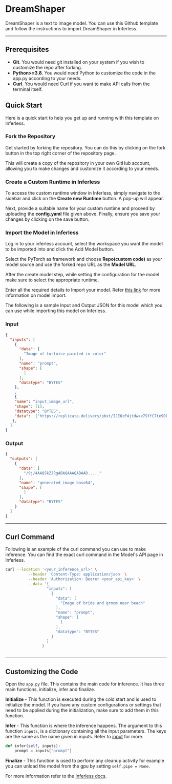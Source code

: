 # DreamShaper
DreamShaper is a text to image model. You can use this Github template and follow the instructions to import DreamShaper in Inferless.

---
## Prerequisites
- **Git**. You would need git installed on your system if you wish to customize the repo after forking.
- **Python>=3.8**. You would need Python to customize the code in the app.py according to your needs.
- **Curl**. You would need Curl if you want to make API calls from the terminal itself.

## Quick Start
Here is a quick start to help you get up and running with this template on Inferless.

### Fork the Repository
Get started by forking the repository. You can do this by clicking on the fork button in the top right corner of the repository page.

This will create a copy of the repository in your own GitHub account, allowing you to make changes and customize it according to your needs.

### Create a Custom Runtime in Inferless
To access the custom runtime window in Inferless, simply navigate to the sidebar and click on the **Create new Runtime** button. A pop-up will appear.

Next, provide a suitable name for your custom runtime and proceed by uploading the **config.yaml** file given above. Finally, ensure you save your changes by clicking on the save button.

### Import the Model in Inferless
Log in to your inferless account, select the workspace you want the model to be imported into and click the Add Model button.

Select the PyTorch as framework and choose **Repo(custom code)** as your model source and use the forked repo URL as the **Model URL**.

After the create model step, while setting the configuration for the model make sure to select the appropriate runtime.

Enter all the required details to Import your model. Refer [this link](https://docs.inferless.com/integrations/github-custom-code) for more information on model import.

The following is a sample Input and Output JSON for this model which you can use while importing this model on Inferless.

### Input
```json
{
  "inputs": [
    {
      "data": [
        "Image of tortoise painted in color"
      ],
      "name": "prompt",
      "shape": [
        1
      ],
      "datatype": "BYTES"
    },
    ,
    {    
    "name": "input_image_url",
    "shape": [1],
    "datatype": "BYTES",
    "data":  ["https://replicate.delivery/pbxt/IJE6zP4jtdwxe7SffC7te9DPHWHW99dMXED5AWamlBNcvxn0/user_1.png"]
   },
  ]
}
```

### Output
```json
{
  "outputs": [
    {
      "data": [
        "/9j/4AAQSkZJRgABAQAAAQABAAD....."
      ],
      "name": "generated_image_base64",
      "shape": [
        1
      ],
      "datatype": "BYTES"
    }
  ]
}
```

---
## Curl Command
Following is an example of the curl command you can use to make inference. You can find the exact curl command in the Model's API page in Inferless.
```bash
curl --location '<your_inference_url>' \
          --header 'Content-Type: application/json' \
          --header 'Authorization: Bearer <your_api_key>' \
          --data '{
                  "inputs": [
                    {
                      "data": [
                        "Image of bride and groom near beach"
                      ],
                      "name": "prompt",
                      "shape": [
                        1
                      ],
                      "datatype": "BYTES"
                    }
                  ]
                }
            '
```

---
## Customizing the Code
Open the `app.py` file. This contains the main code for inference. It has three main functions, initialize, infer and finalize.

**Initialize** -  This function is executed during the cold start and is used to initialize the model. If you have any custom configurations or settings that need to be applied during the initialization, make sure to add them in this function.

**Infer** - This function is where the inference happens. The argument to this function `inputs`, is a dictionary containing all the input parameters. The keys are the same as the name given in inputs. Refer to [input](#input) for more.

```python
def infer(self, inputs):
    prompt = inputs["prompt"]
```

**Finalize** - This function is used to perform any cleanup activity for example you can unload the model from the gpu by setting `self.pipe = None`.


For more information refer to the [Inferless docs](https://docs.inferless.com/).
